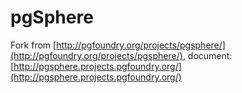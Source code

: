 pgSphere
========

Fork from [http://pgfoundry.org/projects/pgsphere/](http://pgfoundry.org/projects/pgsphere/), document: [http://pgsphere.projects.pgfoundry.org/](http://pgsphere.projects.pgfoundry.org/)

